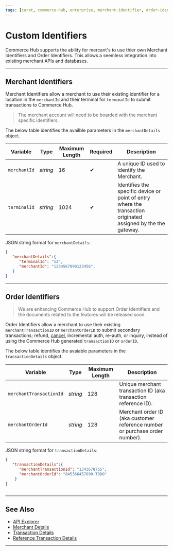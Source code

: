 ```yaml
---
tags: [carat, commerce-hub, enterprise, merchant-identifier, order-identifier, merchant-id, terminal-id, mid, tid, transaction-id, order-id, custom-identifiers]
---
```


# Custom Identifiers

Commerce Hub supports the ability for mercant's to use thier own Merchant Identifiers and Order Identifiers. This allows a seemless integration into existing merchant APIs and databases.

---

## Merchant Identifiers

Merchant Identifiers allow a merchant to use their existing identifier for a location in the `merchantId` and their terminal for `terminalId` to submit transactions to Commerce Hub.

<!-- theme: info -->
> The merchant account will need to be boarded with the merchant specific identifiers.

<!--
type: tab
titles: merchantDetails, JSON Example
-->

The below table identifies the availble parameters in the `merchantDetails` object.

| Variable | Type | Maximum Length | Required | Description |
| -------- | -- |------------| ------- | ---- |
| `merchantId` | *string* | 16 | &#10004; | A unique ID used to identify the Merchant. |
| `terminalId` | *string* | 1024 | &#10004; | Identifies the specific device or point of entry where the transaction originated assigned by the the gateway. |

 
<!--
type: tab
-->

JSON string format for `merchantDetails`:

```json
{
   "merchantDetails":{
      "terminalId": "12",
      "merchantId": "1234567890123456",
   }
}
```
<!--type: tab-end -->

---

## Order Identifiers

<!-- theme: danger -->
> We are enhancing Commerce Hub to support Order Identifiers and the documents related to the features will be released soon.

Order Identifiers allow a merchant to use their existing `merchantTransactionID` or `merchantOrderID` to submit secondary transactions; refund, [cancel](?path=docs/Resources/API-Documents/Payments/Cancel.md), incremental auth, re-auth, or inquiry, instead of using the Commerce Hub generated `transactionID` or `orderID`.

<!-- 
type: tab
titles: transactionDetails, JSON Example
-->

The below table identifies the avaiable parameters in the `transactionDetails` object.

| Variable | Type| Maximum Length | Description|
|---------|-----------|----------------|---------|
| `merchantTransactionId` | *string* | 128 | Unique merchant transaction ID (aka transaction reference ID). |
| `merchantOrderId` | *string* | 128 | Merchant order ID (aka customer reference number or purchase order number). |

<!--
type: tab
-->

JSON string format for `transactionDetails`:

```json
{
   "transactionDetails":{ 
      "merchantTransactionId": "1343678765",
      "merchantOrderId": "845366457890-TODO"
    }
}
      
```

<!--type: tab-end -->

---

## See Also
- [API Explorer](../api/?type=post&path=/payments/v1/charges)
- [Merchant Details](?path=docs/Resources/Master-Data/Merchant-Details.md)
- [Transaction Details](?path=docs/Resources/Master-Data/Transaction-Details.md)
- [Reference Transaction Details](?path=docs/Resources/Master-Data/Reference-Transaction-Details.md)

---
